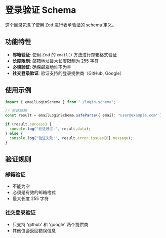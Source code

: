 # 登录验证 Schema

这个目录包含了使用 Zod 进行表单验证的 schema 定义。

## 功能特性

- **邮箱验证**: 使用 Zod 的 `email()` 方法进行邮箱格式验证
- **长度限制**: 邮箱地址最大长度限制为 255 字符
- **必填验证**: 确保邮箱地址不为空
- **社交登录验证**: 验证支持的登录提供商（GitHub, Google）

## 使用示例

```typescript
import { emailLoginSchema } from "./login-schema";

// 验证邮箱
const result = emailLoginSchema.safeParse({ email: "user@example.com" });

if (result.success) {
  console.log("验证通过:", result.data);
} else {
  console.log("验证失败:", result.error.issues[0].message);
}
```

## 验证规则

### 邮箱验证

- 不能为空
- 必须是有效的邮箱格式
- 最大长度 255 字符

### 社交登录验证

- 只支持 'github' 和 'google' 两个提供商
- 其他值会返回错误信息
